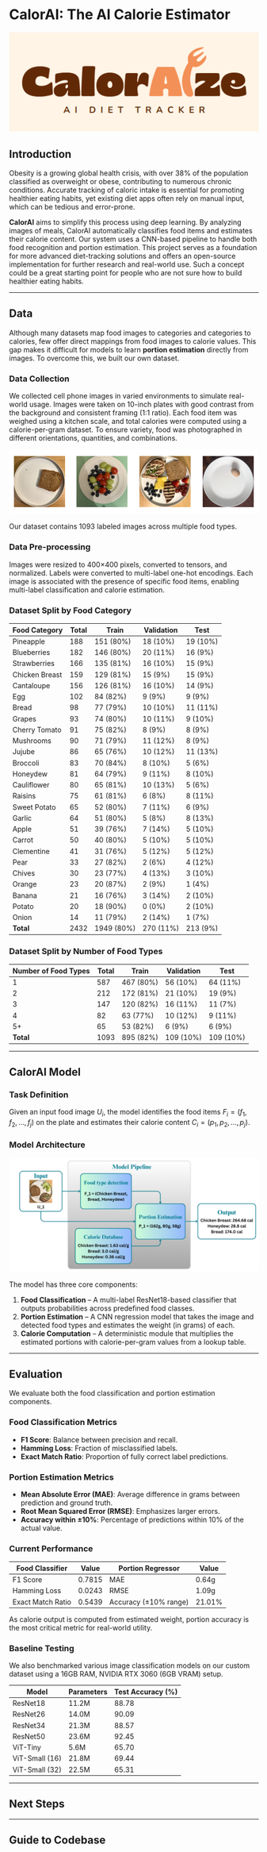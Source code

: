 # CalorAI: The AI Calorie Estimator

![Logo](items/logo_light.png)

## Introduction

Obesity is a growing global health crisis, with over 38% of the population classified as overweight or obese, contributing to numerous chronic conditions. Accurate tracking of caloric intake is essential for promoting healthier eating habits, yet existing diet apps often rely on manual input, which can be tedious and error-prone.

**CalorAI** aims to simplify this process using deep learning. By analyzing images of meals, CalorAI automatically classifies food items and estimates their calorie content. Our system uses a CNN-based pipeline to handle both food recognition and portion estimation. This project serves as a foundation for more advanced diet-tracking solutions and offers an open-source implementation for further research and real-world use. Such a concept could be a great starting point for people who are not sure how to build healthier eating habits. 

---

## Data

Although many datasets map food images to categories and categories to calories, few offer direct mappings from food images to calorie values. This gap makes it difficult for models to learn **portion estimation** directly from images. To overcome this, we built our own dataset.

### Data Collection

We collected cell phone images in varied environments to simulate real-world usage. Images were taken on 10-inch plates with good contrast from the background and consistent framing (1:1 ratio). Each food item was weighed using a kitchen scale, and total calories were computed using a calorie-per-gram dataset. To ensure variety, food was photographed in different orientations, quantities, and combinations.

![Sample Data](items/example_data.png)

Our dataset contains 1093 labeled images across multiple food types.  

### Data Pre-processing

Images were resized to 400×400 pixels, converted to tensors, and normalized. Labels were converted to multi-label one-hot encodings. Each image is associated with the presence of specific food items, enabling multi-label classification and calorie estimation.

### Dataset Split by Food Category

| Food Category    | Total | Train       | Validation  | Test       |
|------------------|-------|-------------|-------------|------------|
| Pineapple        | 188   | 151 (80%)   | 18 (10%)    | 19 (10%)   |
| Blueberries      | 182   | 146 (80%)   | 20 (11%)    | 16 (9%)    |
| Strawberries     | 166   | 135 (81%)   | 16 (10%)    | 15 (9%)    |
| Chicken Breast   | 159   | 129 (81%)   | 15 (9%)     | 15 (9%)    |
| Cantaloupe       | 156   | 126 (81%)   | 16 (10%)    | 14 (9%)    |
| Egg              | 102   | 84 (82%)    | 9 (9%)      | 9 (9%)     |
| Bread            | 98    | 77 (79%)    | 10 (10%)    | 11 (11%)   |
| Grapes           | 93    | 74 (80%)    | 10 (11%)    | 9 (10%)    |
| Cherry Tomato    | 91    | 75 (82%)    | 8 (9%)      | 8 (9%)     |
| Mushrooms        | 90    | 71 (79%)    | 11 (12%)    | 8 (9%)     |
| Jujube           | 86    | 65 (76%)    | 10 (12%)    | 11 (13%)   |
| Broccoli         | 83    | 70 (84%)    | 8 (10%)     | 5 (6%)     |
| Honeydew         | 81    | 64 (79%)    | 9 (11%)     | 8 (10%)    |
| Cauliflower      | 80    | 65 (81%)    | 10 (13%)    | 5 (6%)     |
| Raisins          | 75    | 61 (81%)    | 6 (8%)      | 8 (11%)    |
| Sweet Potato     | 65    | 52 (80%)    | 7 (11%)     | 6 (9%)     |
| Garlic           | 64    | 51 (80%)    | 5 (8%)      | 8 (13%)    |
| Apple            | 51    | 39 (76%)    | 7 (14%)     | 5 (10%)    |
| Carrot           | 50    | 40 (80%)    | 5 (10%)     | 5 (10%)    |
| Clementine       | 41    | 31 (76%)    | 5 (12%)     | 5 (12%)    |
| Pear             | 33    | 27 (82%)    | 2 (6%)      | 4 (12%)    |
| Chives           | 30    | 23 (77%)    | 4 (13%)     | 3 (10%)    |
| Orange           | 23    | 20 (87%)    | 2 (9%)      | 1 (4%)     |
| Banana           | 21    | 16 (76%)    | 3 (14%)     | 2 (10%)    |
| Potato           | 20    | 18 (90%)    | 0 (0%)      | 2 (10%)    |
| Onion            | 14    | 11 (79%)    | 2 (14%)     | 1 (7%)     |
| **Total**        | 2432  | 1949 (80%)  | 270 (11%)   | 213 (9%)   |


### Dataset Split by Number of Food Types

| Number of Food Types | Total | Train       | Validation  | Test       |
|----------------------|-------|-------------|-------------|------------|
| 1                    | 587   | 467 (80%)   | 56 (10%)    | 64 (11%)   |
| 2                    | 212   | 172 (81%)   | 21 (10%)    | 19 (9%)    |
| 3                    | 147   | 120 (82%)   | 16 (11%)    | 11 (7%)    |
| 4                    | 82    | 63 (77%)    | 10 (12%)    | 9 (11%)    |
| 5+                   | 65    | 53 (82%)    | 6 (9%)      | 6 (9%)     |
| **Total**            | 1093  | 895 (82%)   | 109 (10%)   | 109 (10%)  |

---

## CalorAI Model

### Task Definition

Given an input food image $U_i$, the model identifies the food items $F_i = (f_1, f_2, ..., f_j)$ on the plate and estimates their calorie content $C_i = (p_1, p_2, ..., p_j)$.

### Model Architecture

![Model Architecture](items/model.png)

The model has three core components:

1. **Food Classification** – A multi-label ResNet18-based classifier that outputs probabilities across predefined food classes.
2. **Portion Estimation** – A CNN regression model that takes the image and detected food types and estimates the weight (in grams) of each.
3. **Calorie Computation** – A deterministic module that multiplies the estimated portions with calorie-per-gram values from a lookup table.

---

## Evaluation

We evaluate both the food classification and portion estimation components.

### Food Classification Metrics

- **F1 Score**: Balance between precision and recall.
- **Hamming Loss**: Fraction of misclassified labels.
- **Exact Match Ratio**: Proportion of fully correct label predictions.

### Portion Estimation Metrics

- **Mean Absolute Error (MAE)**: Average difference in grams between prediction and ground truth.
- **Root Mean Squared Error (RMSE)**: Emphasizes larger errors.
- **Accuracy within ±10%**: Percentage of predictions within 10% of the actual value.

### Current Performance

| **Food Classifier**       | Value   | **Portion Regressor**         | Value     |
|--------------------------|---------|-------------------------------|-----------|
| F1 Score                 | 0.7815  | MAE                           | 0.64g     |
| Hamming Loss             | 0.0243  | RMSE                          | 1.09g     |
| Exact Match Ratio        | 0.5439  | Accuracy (±10% range)         | 21.01%    |

As calorie output is computed from estimated weight, portion accuracy is the most critical metric for real-world utility.

### Baseline Testing

We also benchmarked various image classification models on our custom dataset using a 16GB RAM, NVIDIA RTX 3060 (6GB VRAM) setup.

| **Model**         | **Parameters** | **Test Accuracy (%)** |
|-------------------|----------------|------------------------|
| ResNet18          | 11.2M          | 88.78                  |
| ResNet26          | 14.0M          | 90.09                  |
| ResNet34          | 21.3M          | 88.57                  |
| ResNet50          | 23.6M          | 92.45                  |
| ViT-Tiny          | 5.6M           | 65.70                  |
| ViT-Small (16)    | 21.8M          | 69.44                  |
| ViT-Small (32)    | 22.5M          | 65.31                  |

---

## Next Steps

---

## Guide to Codebase


